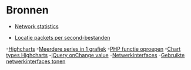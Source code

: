 # Bronnen

<!-- - [Installeer Node.JS](http://thisdavej.com/beginners-guide-to-installing-node-js-on-a-raspberry-pi/) -->

- [Network statistics](https://superuser.com/questions/356907/how-to-get-real-time-network-statistics-in-linux-with-kb-mb-bytes-format-and-for)

- [Locatie packets per second-bestanden](http://xmodulo.com/measure-packets-per-second-throughput-high-speed-network-interface.html)

-[Highcharts](https://www.highcharts.com/docs/working-with-data/live-data)
-[Meerdere series in 1 grafiek](https://www.packtpub.com/mapt/book/web_development/9781783559688/1/ch01lvl1sec11/including-multiple-series-in-one-chart)
-[PHP functie oproepen](https://stackoverflow.com/questions/19149166/call-php-function-from-javascript-and-send-parameter)
-[Chart types Highcharts](https://www.highcharts.com/docs/chart-and-series-types/chart-types)
-[jQuery onChange value](https://stackoverflow.com/questions/11179406/jquery-get-value-of-select-onchange)
-[Netwerkinterfaces](https://unix.stackexchange.com/questions/125400/how-can-i-find-available-network-interfaces)
-[Gebruikte netwerkinterfaces tonen](https://stackoverflow.com/questions/596590/how-can-i-get-the-current-network-interface-throughput-statistics-on-linux-unix)

<!--
## Matplotlib (niet gebruikt)

- [ModuleError](https://stackoverflow.com/questions/18176591/importerror-no-module-named-matplotlib-pyplot)

- [Install via pip](https://stackoverflow.com/questions/9829175/pip-install-matplotlib-error-with-virtualenv)

- [Install via pip (2)](https://stackoverflow.com/questions/25593512/cant-install-matplotlib-using-pip)

- [Live update](https://pythonprogramming.net/python-matplotlib-live-updating-graphs/)

- [Plotting time](https://stackoverflow.com/questions/1574088/plotting-time-in-python-with-matplotlib)

 ## Python (niet gebruikt)
 
 - [str.replace()](https://www.tutorialspoint.com/python/string_replace.htm)
 
 - [RegEx](https://stackoverflow.com/questions/19431063/python-re-sub-to-replace-3-or-more-of-same-character-with-1)
 
 - [Datetime](https://docs.python.org/2/library/datetime.html)
 
 - [strptime datetime](https://docs.python.org/2/library/datetime.html#datetime.datetime.strptime)

 ## Perl (niet gebruikt)
 
 - [localtime()](http://perldoc.perl.org/functions/localtime.html)
-->